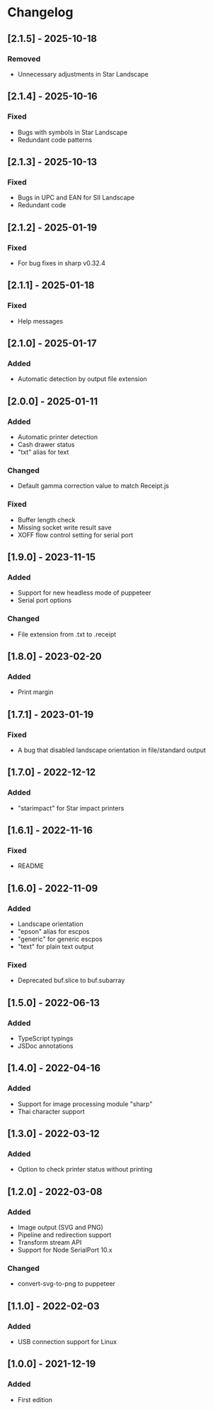 # Changelog

## [2.1.5] - 2025-10-18
### Removed
- Unnecessary adjustments in Star Landscape

## [2.1.4] - 2025-10-16
### Fixed
- Bugs with symbols in Star Landscape
- Redundant code patterns

## [2.1.3] - 2025-10-13
### Fixed
- Bugs in UPC and EAN for SII Landscape
- Redundant code

## [2.1.2] - 2025-01-19
### Fixed
- For bug fixes in sharp v0.32.4

## [2.1.1] - 2025-01-18
### Fixed
- Help messages

## [2.1.0] - 2025-01-17
### Added
- Automatic detection by output file extension

## [2.0.0] - 2025-01-11
### Added
- Automatic printer detection
- Cash drawer status
- "txt" alias for text

### Changed
- Default gamma correction value to match Receipt.js

### Fixed
- Buffer length check
- Missing socket write result save
- XOFF flow control setting for serial port

## [1.9.0] - 2023-11-15
### Added
- Support for new headless mode of puppeteer
- Serial port options

### Changed
- File extension from .txt to .receipt

## [1.8.0] - 2023-02-20
### Added
- Print margin

## [1.7.1] - 2023-01-19
### Fixed
- A bug that disabled landscape orientation in file/standard output

## [1.7.0] - 2022-12-12
### Added
- "starimpact" for Star impact printers

## [1.6.1] - 2022-11-16
### Fixed
- README

## [1.6.0] - 2022-11-09
### Added
- Landscape orientation
- "epson" alias for escpos
- "generic" for generic escpos
- "text" for plain text output

### Fixed
- Deprecated buf.slice to buf.subarray

## [1.5.0] - 2022-06-13
### Added
- TypeScript typings
- JSDoc annotations

## [1.4.0] - 2022-04-16
### Added
- Support for image processing module "sharp"
- Thai character support

## [1.3.0] - 2022-03-12
### Added
- Option to check printer status without printing

## [1.2.0] - 2022-03-08
### Added
- Image output (SVG and PNG)
- Pipeline and redirection support
- Transform stream API
- Support for Node SerialPort 10.x

### Changed
- convert-svg-to-png to puppeteer

## [1.1.0] - 2022-02-03
### Added
- USB connection support for Linux

## [1.0.0] - 2021-12-19
### Added
- First edition
